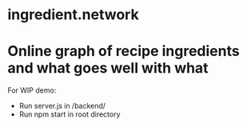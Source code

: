 # ingredient.network
Online graph of recipe ingredients and what goes well with what
=======
For WIP demo:
- Run server.js in /backend/
- Run npm start in root directory
